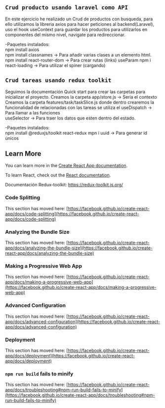 ## `Crud producto usando laravel como API`
En este ejercicio he realizado un Crud de productos con busqueda, para ello utilizamos la libreria axios para hacer peticiones al backend(Laravel), uso el hook useContext para guardar los productos para utilizarlos en componentes del mismo nivel, navigate para redireccionar. 

-Paquetes instalados:  
npm install axios  
npm install classnames -> Para añadir varias clases a un elemento html.
npm install react-router-dom -> Para crear rutas (links) useParam
npm i react-loading -> Para utilizar el spiner (cargando)

## `Crud tareas usando redux toolkit`
Seguimos la documentación Quick start para crear las carpetas para inicializar el proyecto.
Creamos la carpeta app/store.js -> Seria el contexto
Creamos la carpeta features/task/taskSlice.js donde dentro crearemos la funcionalidad de relacionadas con las tareas
se utiliza el useDispatch -> Para llamar a las funciones  
useSelector -> Para traer los datos que esten dentro del estado.

-Paquetes instalados:  
npm install @reduxjs/toolkit react-redux
mpn i uuid -> Para generar id únicos

## Learn More

You can learn more in the [Create React App documentation](https://facebook.github.io/create-react-app/docs/getting-started).

To learn React, check out the [React documentation](https://reactjs.org/).

Documentación Redux-toolkit: https://redux-toolkit.js.org/

### Code Splitting

This section has moved here: [https://facebook.github.io/create-react-app/docs/code-splitting](https://facebook.github.io/create-react-app/docs/code-splitting)

### Analyzing the Bundle Size

This section has moved here: [https://facebook.github.io/create-react-app/docs/analyzing-the-bundle-size](https://facebook.github.io/create-react-app/docs/analyzing-the-bundle-size)

### Making a Progressive Web App

This section has moved here: [https://facebook.github.io/create-react-app/docs/making-a-progressive-web-app](https://facebook.github.io/create-react-app/docs/making-a-progressive-web-app)

### Advanced Configuration

This section has moved here: [https://facebook.github.io/create-react-app/docs/advanced-configuration](https://facebook.github.io/create-react-app/docs/advanced-configuration)

### Deployment

This section has moved here: [https://facebook.github.io/create-react-app/docs/deployment](https://facebook.github.io/create-react-app/docs/deployment)

### `npm run build` fails to minify

This section has moved here: [https://facebook.github.io/create-react-app/docs/troubleshooting#npm-run-build-fails-to-minify](https://facebook.github.io/create-react-app/docs/troubleshooting#npm-run-build-fails-to-minify)
